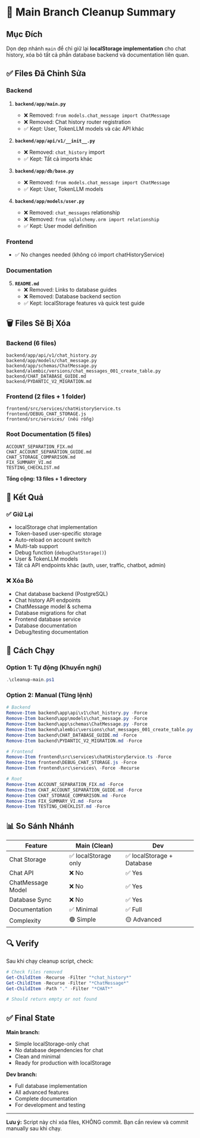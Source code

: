 # 🧹 Main Branch Cleanup Summary

## Mục Đích

Dọn dẹp nhánh `main` để chỉ giữ lại **localStorage implementation** cho chat history, xóa bỏ tất cả phần database backend và documentation liên quan.

## ✅ Files Đã Chỉnh Sửa

### Backend

1. **`backend/app/main.py`**

   - ❌ Removed: `from models.chat_message import ChatMessage`
   - ❌ Removed: Chat history router registration
   - ✅ Kept: User, TokenLLM models và các API khác

2. **`backend/app/api/v1/__init__.py`**

   - ❌ Removed: `chat_history` import
   - ✅ Kept: Tất cả imports khác

3. **`backend/app/db/base.py`**

   - ❌ Removed: `from models.chat_message import ChatMessage`
   - ✅ Kept: User, TokenLLM models

4. **`backend/app/models/user.py`**
   - ❌ Removed: `chat_messages` relationship
   - ❌ Removed: `from sqlalchemy.orm import relationship`
   - ✅ Kept: User model definition

### Frontend

- ✅ No changes needed (không có import chatHistoryService)

### Documentation

5. **`README.md`**
   - ❌ Removed: Links to database guides
   - ❌ Removed: Database backend section
   - ✅ Kept: localStorage features và quick test guide

## 🗑️ Files Sẽ Bị Xóa

### Backend (6 files)

```
backend/app/api/v1/chat_history.py
backend/app/models/chat_message.py
backend/app/schemas/ChatMessage.py
backend/alembic/versions/chat_messages_001_create_table.py
backend/CHAT_DATABASE_GUIDE.md
backend/PYDANTIC_V2_MIGRATION.md
```

### Frontend (2 files + 1 folder)

```
frontend/src/services/chatHistoryService.ts
frontend/DEBUG_CHAT_STORAGE.js
frontend/src/services/ (nếu rỗng)
```

### Root Documentation (5 files)

```
ACCOUNT_SEPARATION_FIX.md
CHAT_ACCOUNT_SEPARATION_GUIDE.md
CHAT_STORAGE_COMPARISON.md
FIX_SUMMARY_VI.md
TESTING_CHECKLIST.md
```

**Tổng cộng: 13 files + 1 directory**

## 🎯 Kết Quả

### ✅ Giữ Lại

- localStorage chat implementation
- Token-based user-specific storage
- Auto-reload on account switch
- Multi-tab support
- Debug function (`debugChatStorage()`)
- User & TokenLLM models
- Tất cả API endpoints khác (auth, user, traffic, chatbot, admin)

### ❌ Xóa Bỏ

- Chat database backend (PostgreSQL)
- Chat history API endpoints
- ChatMessage model & schema
- Database migrations for chat
- Frontend database service
- Database documentation
- Debug/testing documentation

## 🚀 Cách Chạy

### Option 1: Tự động (Khuyến nghị)

```powershell
.\cleanup-main.ps1
```

### Option 2: Manual (Từng lệnh)

```powershell
# Backend
Remove-Item backend\app\api\v1\chat_history.py -Force
Remove-Item backend\app\models\chat_message.py -Force
Remove-Item backend\app\schemas\ChatMessage.py -Force
Remove-Item backend\alembic\versions\chat_messages_001_create_table.py -Force
Remove-Item backend\CHAT_DATABASE_GUIDE.md -Force
Remove-Item backend\PYDANTIC_V2_MIGRATION.md -Force

# Frontend
Remove-Item frontend\src\services\chatHistoryService.ts -Force
Remove-Item frontend\DEBUG_CHAT_STORAGE.js -Force
Remove-Item frontend\src\services\ -Force -Recurse

# Root
Remove-Item ACCOUNT_SEPARATION_FIX.md -Force
Remove-Item CHAT_ACCOUNT_SEPARATION_GUIDE.md -Force
Remove-Item CHAT_STORAGE_COMPARISON.md -Force
Remove-Item FIX_SUMMARY_VI.md -Force
Remove-Item TESTING_CHECKLIST.md -Force
```

## 📊 So Sánh Nhánh

| Feature           | Main (Clean)         | Dev                        |
| ----------------- | -------------------- | -------------------------- |
| Chat Storage      | ✅ localStorage only | ✅ localStorage + Database |
| Chat API          | ❌ No                | ✅ Yes                     |
| ChatMessage Model | ❌ No                | ✅ Yes                     |
| Database Sync     | ❌ No                | ✅ Yes                     |
| Documentation     | ✅ Minimal           | ✅ Full                    |
| Complexity        | 🟢 Simple            | 🟡 Advanced                |

## 🔍 Verify

Sau khi chạy cleanup script, check:

```powershell
# Check files removed
Get-ChildItem -Recurse -Filter "*chat_history*"
Get-ChildItem -Recurse -Filter "*ChatMessage*"
Get-ChildItem -Path "." -Filter "*CHAT*"

# Should return empty or not found
```

## ✅ Final State

**Main branch:**

- Simple localStorage-only chat
- No database dependencies for chat
- Clean and minimal
- Ready for production with localStorage

**Dev branch:**

- Full database implementation
- All advanced features
- Complete documentation
- For development and testing

---

**Lưu ý:** Script này chỉ xóa files, KHÔNG commit. Bạn cần review và commit manually sau khi chạy.
